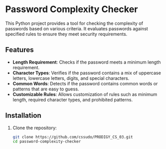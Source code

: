 # Password Complexity Checker

This Python project provides a tool for checking the complexity of passwords based on various criteria. It evaluates passwords against specified rules to ensure they meet security requirements.

## Features

- **Length Requirement**: Checks if the password meets a minimum length requirement.
- **Character Types**: Verifies if the password contains a mix of uppercase letters, lowercase letters, digits, and special characters.
- **Common Words**: Detects if the password contains common words or patterns that are easy to guess.
- **Customizable Rules**: Allows customization of rules such as minimum length, required character types, and prohibited patterns.

## Installation

1. Clone the repository:
   ```bash
   git clone https://github.com/cssudo/PRODIGY_CS_03.git
   cd password-complexity-checker
